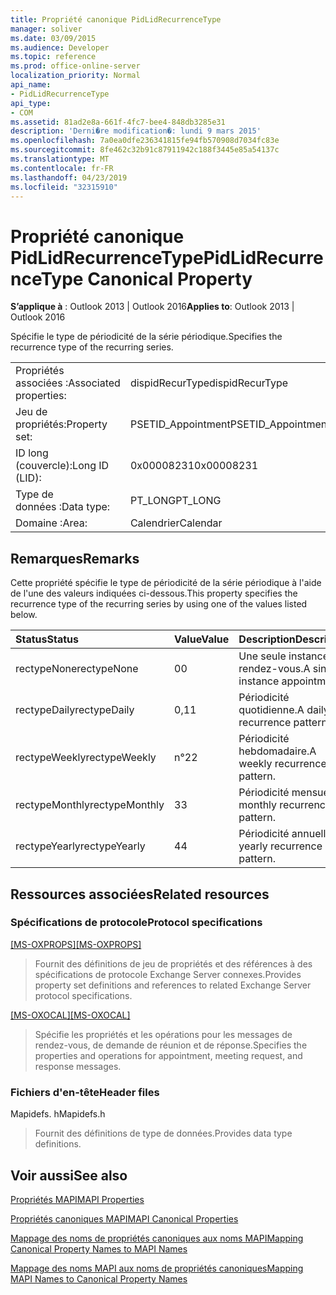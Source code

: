 ```yaml
---
title: Propriété canonique PidLidRecurrenceType
manager: soliver
ms.date: 03/09/2015
ms.audience: Developer
ms.topic: reference
ms.prod: office-online-server
localization_priority: Normal
api_name:
- PidLidRecurrenceType
api_type:
- COM
ms.assetid: 81ad2e8a-661f-4fc7-bee4-848db3285e31
description: 'Derni�re modification�: lundi 9 mars 2015'
ms.openlocfilehash: 7a0ea0dfe236341815fe94fb570908d7034fc83e
ms.sourcegitcommit: 8fe462c32b91c87911942c188f3445e85a54137c
ms.translationtype: MT
ms.contentlocale: fr-FR
ms.lasthandoff: 04/23/2019
ms.locfileid: "32315910"
---
```

# <a name="pidlidrecurrencetype-canonical-property"></a><span data-ttu-id="301b0-103">Propriété canonique PidLidRecurrenceType</span><span class="sxs-lookup"><span data-stu-id="301b0-103">PidLidRecurrenceType Canonical Property</span></span>

  
  
<span data-ttu-id="301b0-104">**S’applique à** : Outlook 2013 | Outlook 2016</span><span class="sxs-lookup"><span data-stu-id="301b0-104">**Applies to**: Outlook 2013 | Outlook 2016</span></span> 
  
<span data-ttu-id="301b0-105">Spécifie le type de périodicité de la série périodique.</span><span class="sxs-lookup"><span data-stu-id="301b0-105">Specifies the recurrence type of the recurring series.</span></span>
  
|||
|:-----|:-----|
|<span data-ttu-id="301b0-106">Propriétés associées :</span><span class="sxs-lookup"><span data-stu-id="301b0-106">Associated properties:</span></span>  <br/> |<span data-ttu-id="301b0-107">dispidRecurType</span><span class="sxs-lookup"><span data-stu-id="301b0-107">dispidRecurType</span></span>  <br/> |
|<span data-ttu-id="301b0-108">Jeu de propriétés:</span><span class="sxs-lookup"><span data-stu-id="301b0-108">Property set:</span></span>  <br/> |<span data-ttu-id="301b0-109">PSETID_Appointment</span><span class="sxs-lookup"><span data-stu-id="301b0-109">PSETID_Appointment</span></span>  <br/> |
|<span data-ttu-id="301b0-110">ID long (couvercle):</span><span class="sxs-lookup"><span data-stu-id="301b0-110">Long ID (LID):</span></span>  <br/> |<span data-ttu-id="301b0-111">0x00008231</span><span class="sxs-lookup"><span data-stu-id="301b0-111">0x00008231</span></span>  <br/> |
|<span data-ttu-id="301b0-112">Type de données :</span><span class="sxs-lookup"><span data-stu-id="301b0-112">Data type:</span></span>  <br/> |<span data-ttu-id="301b0-113">PT_LONG</span><span class="sxs-lookup"><span data-stu-id="301b0-113">PT_LONG</span></span>  <br/> |
|<span data-ttu-id="301b0-114">Domaine :</span><span class="sxs-lookup"><span data-stu-id="301b0-114">Area:</span></span>  <br/> |<span data-ttu-id="301b0-115">Calendrier</span><span class="sxs-lookup"><span data-stu-id="301b0-115">Calendar</span></span>  <br/> |
   
## <a name="remarks"></a><span data-ttu-id="301b0-116">Remarques</span><span class="sxs-lookup"><span data-stu-id="301b0-116">Remarks</span></span>

<span data-ttu-id="301b0-117">Cette propriété spécifie le type de périodicité de la série périodique à l'aide de l'une des valeurs indiquées ci-dessous.</span><span class="sxs-lookup"><span data-stu-id="301b0-117">This property specifies the recurrence type of the recurring series by using one of the values listed below.</span></span>
  
|<span data-ttu-id="301b0-118">**Status**</span><span class="sxs-lookup"><span data-stu-id="301b0-118">**Status**</span></span>|<span data-ttu-id="301b0-119">**Value**</span><span class="sxs-lookup"><span data-stu-id="301b0-119">**Value**</span></span>|<span data-ttu-id="301b0-120">**Description**</span><span class="sxs-lookup"><span data-stu-id="301b0-120">**Description**</span></span>|
|:-----|:-----|:-----|
|<span data-ttu-id="301b0-121">rectypeNone</span><span class="sxs-lookup"><span data-stu-id="301b0-121">rectypeNone</span></span>  <br/> |<span data-ttu-id="301b0-122">0</span><span class="sxs-lookup"><span data-stu-id="301b0-122">0</span></span>  <br/> |<span data-ttu-id="301b0-123">Une seule instance de rendez-vous.</span><span class="sxs-lookup"><span data-stu-id="301b0-123">A single instance appointment.</span></span>  <br/> |
|<span data-ttu-id="301b0-124">rectypeDaily</span><span class="sxs-lookup"><span data-stu-id="301b0-124">rectypeDaily</span></span>  <br/> |<span data-ttu-id="301b0-125">0,1</span><span class="sxs-lookup"><span data-stu-id="301b0-125">1</span></span>  <br/> |<span data-ttu-id="301b0-126">Périodicité quotidienne.</span><span class="sxs-lookup"><span data-stu-id="301b0-126">A daily recurrence pattern.</span></span>  <br/> |
|<span data-ttu-id="301b0-127">rectypeWeekly</span><span class="sxs-lookup"><span data-stu-id="301b0-127">rectypeWeekly</span></span>  <br/> |<span data-ttu-id="301b0-128">n°2</span><span class="sxs-lookup"><span data-stu-id="301b0-128">2</span></span>  <br/> |<span data-ttu-id="301b0-129">Périodicité hebdomadaire.</span><span class="sxs-lookup"><span data-stu-id="301b0-129">A weekly recurrence pattern.</span></span>  <br/> |
|<span data-ttu-id="301b0-130">rectypeMonthly</span><span class="sxs-lookup"><span data-stu-id="301b0-130">rectypeMonthly</span></span>  <br/> |<span data-ttu-id="301b0-131">3</span><span class="sxs-lookup"><span data-stu-id="301b0-131">3</span></span>  <br/> |<span data-ttu-id="301b0-132">Périodicité mensuelle.</span><span class="sxs-lookup"><span data-stu-id="301b0-132">A monthly recurrence pattern.</span></span>  <br/> |
|<span data-ttu-id="301b0-133">rectypeYearly</span><span class="sxs-lookup"><span data-stu-id="301b0-133">rectypeYearly</span></span>  <br/> |<span data-ttu-id="301b0-134">4</span><span class="sxs-lookup"><span data-stu-id="301b0-134">4</span></span>  <br/> |<span data-ttu-id="301b0-135">Périodicité annuelle.</span><span class="sxs-lookup"><span data-stu-id="301b0-135">A yearly recurrence pattern.</span></span>  <br/> |
   
## <a name="related-resources"></a><span data-ttu-id="301b0-136">Ressources associées</span><span class="sxs-lookup"><span data-stu-id="301b0-136">Related resources</span></span>

### <a name="protocol-specifications"></a><span data-ttu-id="301b0-137">Spécifications de protocole</span><span class="sxs-lookup"><span data-stu-id="301b0-137">Protocol specifications</span></span>

<span data-ttu-id="301b0-138">[[MS-OXPROPS]](https://msdn.microsoft.com/library/f6ab1613-aefe-447d-a49c-18217230b148%28Office.15%29.aspx)</span><span class="sxs-lookup"><span data-stu-id="301b0-138">[[MS-OXPROPS]](https://msdn.microsoft.com/library/f6ab1613-aefe-447d-a49c-18217230b148%28Office.15%29.aspx)</span></span>
  
> <span data-ttu-id="301b0-139">Fournit des définitions de jeu de propriétés et des références à des spécifications de protocole Exchange Server connexes.</span><span class="sxs-lookup"><span data-stu-id="301b0-139">Provides property set definitions and references to related Exchange Server protocol specifications.</span></span>
    
<span data-ttu-id="301b0-140">[[MS-OXOCAL]](https://msdn.microsoft.com/library/09861fde-c8e4-4028-9346-e7c214cfdba1%28Office.15%29.aspx)</span><span class="sxs-lookup"><span data-stu-id="301b0-140">[[MS-OXOCAL]](https://msdn.microsoft.com/library/09861fde-c8e4-4028-9346-e7c214cfdba1%28Office.15%29.aspx)</span></span>
  
> <span data-ttu-id="301b0-141">Spécifie les propriétés et les opérations pour les messages de rendez-vous, de demande de réunion et de réponse.</span><span class="sxs-lookup"><span data-stu-id="301b0-141">Specifies the properties and operations for appointment, meeting request, and response messages.</span></span>
    
### <a name="header-files"></a><span data-ttu-id="301b0-142">Fichiers d'en-tête</span><span class="sxs-lookup"><span data-stu-id="301b0-142">Header files</span></span>

<span data-ttu-id="301b0-143">Mapidefs. h</span><span class="sxs-lookup"><span data-stu-id="301b0-143">Mapidefs.h</span></span>
  
> <span data-ttu-id="301b0-144">Fournit des définitions de type de données.</span><span class="sxs-lookup"><span data-stu-id="301b0-144">Provides data type definitions.</span></span>
    
## <a name="see-also"></a><span data-ttu-id="301b0-145">Voir aussi</span><span class="sxs-lookup"><span data-stu-id="301b0-145">See also</span></span>



[<span data-ttu-id="301b0-146">Propriétés MAPI</span><span class="sxs-lookup"><span data-stu-id="301b0-146">MAPI Properties</span></span>](mapi-properties.md)
  
[<span data-ttu-id="301b0-147">Propriétés canoniques MAPI</span><span class="sxs-lookup"><span data-stu-id="301b0-147">MAPI Canonical Properties</span></span>](mapi-canonical-properties.md)
  
[<span data-ttu-id="301b0-148">Mappage des noms de propriétés canoniques aux noms MAPI</span><span class="sxs-lookup"><span data-stu-id="301b0-148">Mapping Canonical Property Names to MAPI Names</span></span>](mapping-canonical-property-names-to-mapi-names.md)
  
[<span data-ttu-id="301b0-149">Mappage des noms MAPI aux noms de propriétés canoniques</span><span class="sxs-lookup"><span data-stu-id="301b0-149">Mapping MAPI Names to Canonical Property Names</span></span>](mapping-mapi-names-to-canonical-property-names.md)

